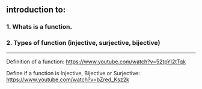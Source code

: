 ## introduction to:

### 1. Whats is a function.
### 2. Types of function (injective, surjective, bijective)

----------------------------------------------------------------

Definition of a function:
https://www.youtube.com/watch?v=52tpYl2tTqk

Define if a function is Injective, Bijective or Surjective:
https://www.youtube.com/watch?v=bZred_Ksz2k
